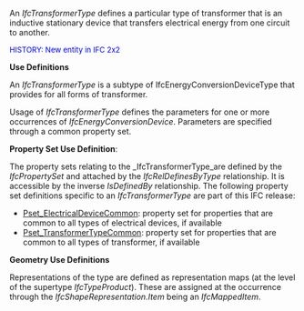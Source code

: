 ﻿An _IfcTransformerType_ defines a particular type of transformer that is an inductive stationary device that transfers electrical energy from one circuit to another.

> <font color="#0000ff" size="-1">
HISTORY: New entity in IFC 2x2</font>
> 


****Use Definitions****

An _IfcTransformerType_ is a subtype of IfcEnergyConversionDeviceType that provides for all forms of transformer.

Usage of _IfcTransformerType_ defines the parameters for one or more occurrences of _IfcEnergyConversionDevice_. Parameters are specified through a common property set.

****Property Set Use Definition****:

The property sets relating to the _IfcTransformerType_are defined by the _IfcPropertySet_ and attached by the _IfcRelDefinesByType_ relationship. It is accessible by the inverse _IsDefinedBy_ relationship. The following property set definitions specific to an _IfcTransformerType_ are part of this IFC release:

* [Pset_ElectricalDeviceCommon](../../psd/IfcElectricalDomain/Pset_ElectricalDeviceCommon.xml): property set for properties that are common to all types of electrical devices, if available 
* [Pset_TransformerTypeCommon](../../psd/IfcElectricalDomain/Pset_TransformerTypeCommon.xml): property set for properties that are common to all types of transformer, if available 

****Geometry Use Definitions****

Representations of the type are defined as representation maps (at the level of the supertype _IfcTypeProduct_). These are assigned at the occurrence through the _IfcShapeRepresentation.Item_ being an _IfcMappedItem_.
